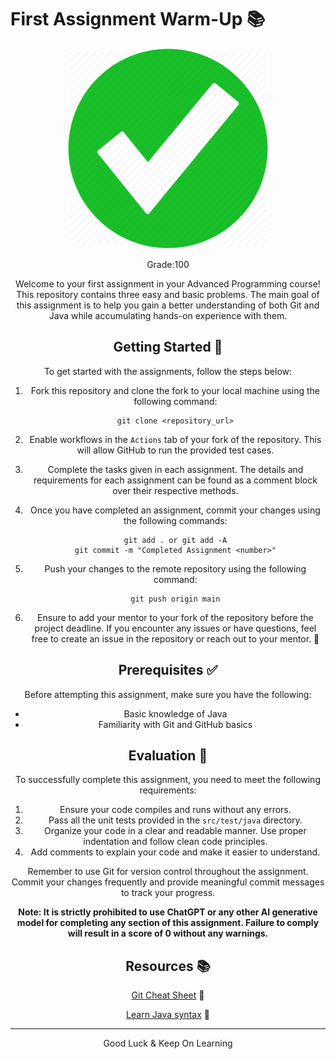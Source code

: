 # First Assignment Warm-Up 📚
<div align="center">
<img src="nice.png">

Grade:100
<div/>
Welcome to your first assignment in your Advanced Programming course! This repository contains three easy and basic problems. The main goal of this assignment is to help you gain a better understanding of both Git and Java while accumulating hands-on experience with them.

## Getting Started 🚀

To get started with the assignments, follow the steps below:

1. Fork this repository and clone the fork to your local machine using the following command:

   ```
   git clone <repository_url>
   ```

2. Enable workflows in the `Actions` tab of your fork of the repository. This will allow GitHub to run the provided test cases.

3. Complete the tasks given in each assignment. The details and requirements for each assignment can be found as a comment block over their respective methods.

4. Once you have completed an assignment, commit your changes using the following commands:
   
   ```
   git add . or git add -A
   git commit -m "Completed Assignment <number>"
   ```

5. Push your changes to the remote repository using the following command:
   
   ```
   git push origin main
   ```

6. Ensure to add your mentor to your fork of the repository before the project deadline. If you encounter any issues or have questions, feel free to create an issue in the repository or reach out to your mentor. 🤝


## Prerequisites ✅

Before attempting this assignment, make sure you have the following:

- Basic knowledge of Java
- Familiarity with Git and GitHub basics

## Evaluation 📃

To successfully complete this assignment, you need to meet the following requirements:

1. Ensure your code compiles and runs without any errors.
2. Pass all the unit tests provided in the `src/test/java` directory.
3. Organize your code in a clear and readable manner. Use proper indentation and follow clean code principles.
4. Add comments to explain your code and make it easier to understand.

Remember to use Git for version control throughout the assignment. Commit your changes frequently and provide meaningful commit messages to track your progress.

**Note: It is strictly prohibited to use ChatGPT or any other AI generative model for completing any section of this assignment. Failure to comply will result in a score of 0 without any warnings.**

## Resources 📚

[Git Cheat Sheet](https://education.github.com/git-cheat-sheet-education.pdf) 📃

[Learn Java syntax](https://www.w3schools.com/java/default.asp) 📖


---
Good Luck & Keep On Learning
